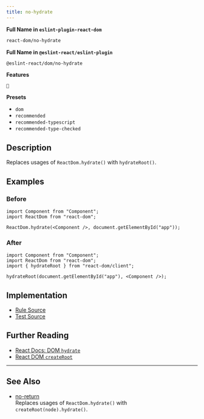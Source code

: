 ```yaml
---
title: no-hydrate
---
```


**Full Name in `eslint-plugin-react-dom`**

```sh copy
react-dom/no-hydrate
```

**Full Name in `@eslint-react/eslint-plugin`**

```sh copy
@eslint-react/dom/no-hydrate
```

**Features**

`🔄`

**Presets**

- `dom`
- `recommended`
- `recommended-typescript`
- `recommended-type-checked`

## Description

Replaces usages of `ReactDom.hydrate()` with `hydrateRoot()`.

## Examples

### Before

```tsx
import Component from "Component";
import ReactDom from "react-dom";

ReactDom.hydrate(<Component />, document.getElementById("app"));
```

### After

```tsx
import Component from "Component";
import ReactDom from "react-dom";
import { hydrateRoot } from "react-dom/client";

hydrateRoot(document.getElementById("app"), <Component />);
```

## Implementation

- [Rule Source](https://github.com/Rel1cx/eslint-react/tree/main/packages/plugins/eslint-plugin-react-dom/src/rules/no-hydrate.ts)
- [Test Source](https://github.com/Rel1cx/eslint-react/tree/main/packages/plugins/eslint-plugin-react-dom/src/rules/no-hydrate.spec.ts)

## Further Reading

- [React Docs: DOM `hydrate`](https://18.react.dev/reference/react-dom/hydrate)
- [React DOM `createRoot`](https://react.dev/reference/react-dom/client/hydrateRoot)

---

## See Also

- [no-return](./dom-no-hydrate)\
  Replaces usages of `ReactDom.hydrate()` with `createRoot(node).hydrate()`.
